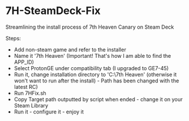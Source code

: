 # 7H-SteamDeck-Fix
Streamlining the install process of 7th Heaven Canary on Steam Deck

Steps:
* Add non-steam game and refer to the installer
* Name it '7th Heaven' (Important! That's how I am able to find the APP_ID)
* Select ProtonGE under compatibility tab (I upgraded to GE7-45)
* Run it, change installation directory to 'C:\7th Heaven' (otherwise it won't want to run after the install) - Path has been changed with the latest RC)
* Run 7HFix.sh
* Copy Target path outputted by script when ended - change it on your Steam Library
* Run it - configure it - enjoy it
